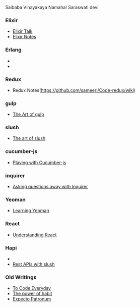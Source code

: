 Saibaba Vinayakaya Namaha! Saraswati devi


### Elixir

* [Elixir Talk](https://github.com/sameeri/Hello-Elixir)
* [Elixir Notes](http://sameeri.github.io/2014/10/15/To-Code-Everyday/)

### Erlang

* 
* 

### Redux

* Redux Notes(https://github.com/sameeri/Code-redux/wiki)

### gulp

* [The Art of gulp](https://github.com/sameeri/Code-gulp/wiki)

### slush

* [The art of slush](https://github.com/sameeri/Code-slush/wiki)

### cucumber-js

* [Playing with Cucumber-js](https://github.com/sameeri/Code-CucumberJS/wiki)

### inquirer

* [Asking questions away with Inquirer](https://github.com/sameeri/Code-Inquirer/wiki)

### Yeoman

* [Learning Yeoman](https://github.com/sameeri/Code-Yeoman/wiki)

### React

* [Understanding React](https://github.com/sameeri/Code-React/wiki)

### Hapi

* []()
* [Rest APIs with slush](https://github.com/sameeri/slush-rest-hapi/wiki/About)


### Old Writings


* [To Code Everyday](http://sameeri.github.io/2014/10/15/To-Code-Everyday/)
* [The power of habit](http://sameeri.github.io/2014/10/14/The-Power-of-Habit/)
* [Expecto Patronum](http://sameeri.github.io/2014/10/13/Expecto-Patronum/)


